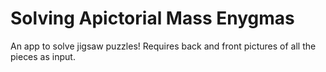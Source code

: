 # Solving Apictorial Mass Enygmas

An app to solve jigsaw puzzles! Requires back and front pictures of all the pieces as input.
